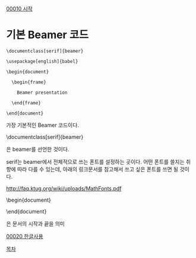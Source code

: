 [00010 시작](./00010_시작.md)

# 기본 Beamer 코드



```
\documentclass[serif]{beamer} 

\usepackage[english]{babel}

\begin{document}

  \begin{frame}

    Beamer presentation 

  \end{frame}
  
\end{document}
```
가장 기본적인 Beamer 코드이다. 

\documentclass[serif]{beamer}

은 beamer를 선언한 것이다. 

serif는 beamer에서 전체적으로 쓰는 폰트를 설정하는 곳이다. 어떤 폰트를 쓸지는 취향에 따라 다를 수 있는데, 아래의 링크문서를 참고해서 쓰고 싶은 폰트를 쓰면 될 것이다.

http://faq.ktug.org/wiki/uploads/MathFonts.pdf

\begin{document} 

\end{document}

은 문서의 시작과 끝을 의미


[00020 한글사용](./00020_한글사용.md)

[목차](./README.md)
